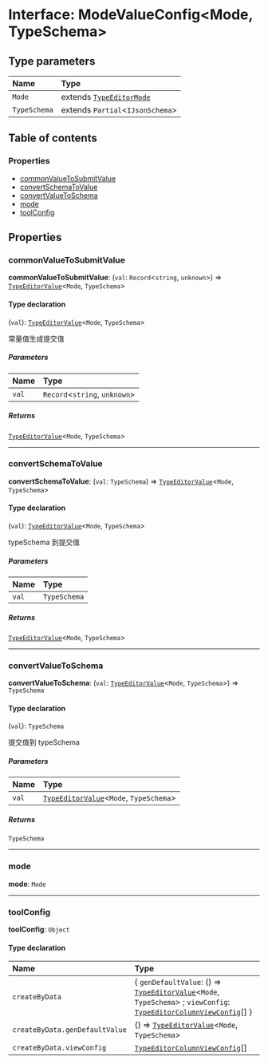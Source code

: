 # Interface: ModeValueConfig\<Mode, TypeSchema>

## Type parameters

| Name | Type |
| :------ | :------ |
| `Mode` | extends [`TypeEditorMode`](/auto-docs/type-editor/types/TypeEditorMode.md) |
| `TypeSchema` | extends `Partial`<`IJsonSchema`> |

## Table of contents

### Properties

* [commonValueToSubmitValue](/auto-docs/type-editor/interfaces/ModeValueConfig.md#commonvaluetosubmitvalue)
* [convertSchemaToValue](/auto-docs/type-editor/interfaces/ModeValueConfig.md#convertschematovalue)
* [convertValueToSchema](/auto-docs/type-editor/interfaces/ModeValueConfig.md#convertvaluetoschema)
* [mode](/auto-docs/type-editor/interfaces/ModeValueConfig.md#mode)
* [toolConfig](/auto-docs/type-editor/interfaces/ModeValueConfig.md#toolconfig)

## Properties

### commonValueToSubmitValue

**commonValueToSubmitValue**: (`val`: `Record`<`string`, `unknown`>) => [`TypeEditorValue`](/auto-docs/type-editor/types/TypeEditorValue.md)<`Mode`, `TypeSchema`>

#### Type declaration

(`val`): [`TypeEditorValue`](/auto-docs/type-editor/types/TypeEditorValue.md)<`Mode`, `TypeSchema`>

常量值生成提交值

##### Parameters

| Name | Type |
| :------ | :------ |
| `val` | `Record`<`string`, `unknown`> |

##### Returns

[`TypeEditorValue`](/auto-docs/type-editor/types/TypeEditorValue.md)<`Mode`, `TypeSchema`>

***

### convertSchemaToValue

**convertSchemaToValue**: (`val`: `TypeSchema`) => [`TypeEditorValue`](/auto-docs/type-editor/types/TypeEditorValue.md)<`Mode`, `TypeSchema`>

#### Type declaration

(`val`): [`TypeEditorValue`](/auto-docs/type-editor/types/TypeEditorValue.md)<`Mode`, `TypeSchema`>

typeSchema 到提交值

##### Parameters

| Name | Type |
| :------ | :------ |
| `val` | `TypeSchema` |

##### Returns

[`TypeEditorValue`](/auto-docs/type-editor/types/TypeEditorValue.md)<`Mode`, `TypeSchema`>

***

### convertValueToSchema

**convertValueToSchema**: (`val`: [`TypeEditorValue`](/auto-docs/type-editor/types/TypeEditorValue.md)<`Mode`, `TypeSchema`>) => `TypeSchema`

#### Type declaration

(`val`): `TypeSchema`

提交值到 typeSchema

##### Parameters

| Name | Type |
| :------ | :------ |
| `val` | [`TypeEditorValue`](/auto-docs/type-editor/types/TypeEditorValue.md)<`Mode`, `TypeSchema`> |

##### Returns

`TypeSchema`

***

### mode

**mode**: `Mode`

***

### toolConfig

**toolConfig**: `Object`

#### Type declaration

| Name | Type |
| :------ | :------ |
| `createByData` | { `genDefaultValue`: () => [`TypeEditorValue`](/auto-docs/type-editor/types/TypeEditorValue.md)<`Mode`, `TypeSchema`> ; `viewConfig`: [`TypeEditorColumnViewConfig`](/auto-docs/type-editor/interfaces/TypeEditorColumnViewConfig.md)\[]  } |
| `createByData.genDefaultValue` | () => [`TypeEditorValue`](/auto-docs/type-editor/types/TypeEditorValue.md)<`Mode`, `TypeSchema`> |
| `createByData.viewConfig` | [`TypeEditorColumnViewConfig`](/auto-docs/type-editor/interfaces/TypeEditorColumnViewConfig.md)\[] |
